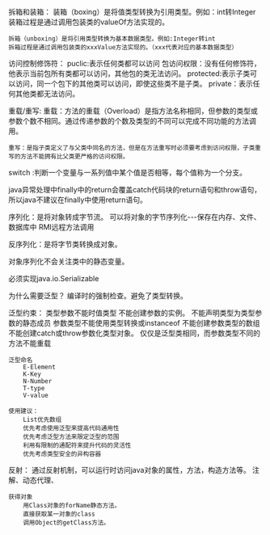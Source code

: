 拆箱和装箱：
	装箱（boxing）是将值类型转换为引用类型。例如：int转Integer
	装箱过程是通过调用包装类的valueOf方法实现的。
	
	拆箱（unboxing）是将引用类型转换为基本数据类型。例如:Integer转int
	拆箱过程是通过调用包装类的xxxValue方法实现的。（xxx代表对应的基本数据类型）
	
	
访问控制修饰符：
	puclic:表示任何类都可以访问
	包访问权限：没有任何修饰符，他表示当前包所有类都可以访问，其他包的类无法访问。
	protected:表示子类可以访问，同一个包下的其他类可以访问，即使这些类不是子类。
	private：表示任何其他类都无法访问。
	
	

重载/重写:
	重载：方法的重载（Overload）是指方法名称相同，但参数的类型或参数个数不相同。通过传递参数的个数及类型的不同可以完成不同功能的方法调用。
	
	重写：是指子类定义了与父类中同名的方法，但是在方法重写时必须要考虑到访问权限，子类重写的方法不能拥有比父类更严格的访问权限。

	
switch :判断一个变量与一系列值中某个值是否相等，每个值称为一个分支。


java异常处理中finally中的return会覆盖catch代码块的return语句和throw语句，所以java不建议在finally中使用return语句。


序列化：是将对象转成字节流。
	可以将对象的字节序列化---保存在内存、文件、数据库中
	RMI远程方法调用

反序列化：是将字节类转换成对象。

对象序列化不会关注类中的静态变量。

必须实现java.io.Serializable


为什么需要泛型？
	编译时的强制检查。避免了类型转换。
	

泛型约束：
	类型参数不能时值类型
	不能创建参数的实例。
	不能声明类型为类型参数的静态成员
	参数类型不能使用类型转换或instanceof
	不能创建参数类型的数组
	不能创建catch或throw参数化类型对象。
	仅仅是泛型类相同，而参数类型不同的方法不能重载
	
	泛型命名
		E-Element
		K-Key
		N-Number
		T-type
		V-value
	
	使用建议：
		List优先数组
		优先考虑使用泛型来提高代码通用性
		优先考虑泛型方法来限定泛型的范围
		利用有限制的通配符来提升代码的灵活性
		优先考虑类型安全的异构容器

		
反射：	
	通过反射机制，可以运行时访问java对象的属性，方法，构造方法等。
		注解、动态代理、
		
	获得对象
		用Class对象的forName静态方法。
		直接获取某一对象的class
		调用Object的getClass方法。
		

